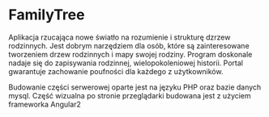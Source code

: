 # FamilyTree

Aplikacja rzucająca nowe światło na rozumienie i strukturę dzrzew rodzinnych. Jest dobrym narzędziem dla osób, które są zainteresowane tworzeniem drzew rodzinnych i mapy swojej rodziny. Program doskonale nadaje się do zapisywania rodzinnej, wielopokoleniowej historii. Portal gwarantuje zachowanie poufności dla każdego z użytkowników.

Budowanie części serwerowej oparte jest na języku PHP oraz bazie danych mysql. Część wizualna po stronie przeglądarki budowana jest z użyciem frameworka Angular2

